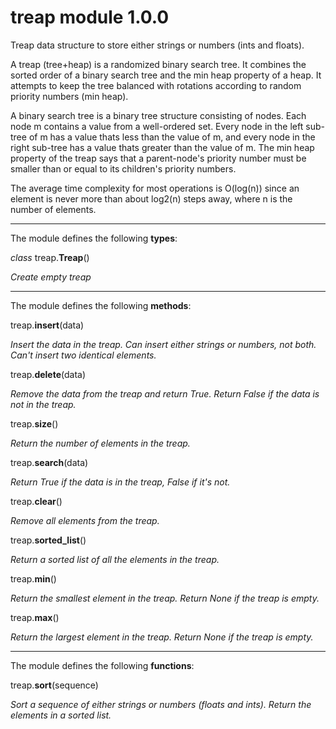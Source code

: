 # treap module 1.0.0

Treap data structure to store either strings or numbers (ints and floats).

A treap (tree+heap) is a randomized binary search tree. It combines the sorted order of a binary search tree and the min heap property of a heap. It attempts to keep the tree balanced with rotations according to random priority numbers (min heap).

A binary search tree is a binary tree structure consisting of nodes. Each node m contains a value from a well-ordered set. Every node in the left sub-tree of m has a value thats less than the value of m, and every node in the right sub-tree has a value thats greater than the value of m. The min heap property of the treap says that a parent-node's priority number must be smaller than or equal to its children's priority numbers.

The average time complexity for most operations is O(log(n)) since an element is never more than about log2(n) steps away, where n is the number of elements.

***

The module defines the following **types**:

*class* treap.**Treap**()

*Create empty treap*

***

The module defines the following **methods**:

treap.**insert**(data)

*Insert the data in the treap. Can insert either strings or numbers, not both. Can't insert two identical elements.*

treap.**delete**(data)

*Remove the data from the treap and return True. Return False if the data is not in the treap.*

treap.**size**()

*Return the number of elements in the treap.*

treap.**search**(data)

*Return True if the data is in the treap, False if it's not.*

treap.**clear**()

*Remove all elements from the treap.*

treap.**sorted_list**()

*Return a sorted list of all the elements in the treap.*

treap.**min**()

*Return the smallest element in the treap. Return None if the treap is empty.*

treap.**max**()

*Return the largest element in the treap. Return None if the treap is empty.*

***

The module defines the following **functions**:

treap.**sort**(sequence)

*Sort a sequence of either strings or numbers (floats and ints). Return the elements in a sorted list.*





















